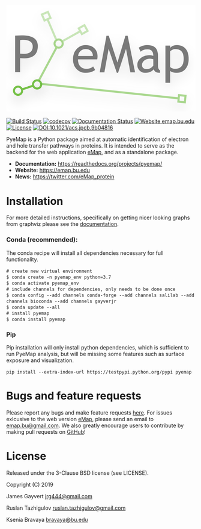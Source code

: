 <div align="center">
  <img src="https://github.com/gayverjr/pyemap/blob/master/docs/logo/pyemap_logo.png">
</div>

[![Build Status](https://travis-ci.org/gayverjr/pyemap.svg?branch=master)](https://travis-ci.org/gayverjr/pyemap) [![codecov](https://codecov.io/gh/gayverjr/pyemap/branch/master/graph/badge.svg)](https://codecov.io/gh/gayverjr/pyemap/branch/master) [![Documentation Status](https://readthedocs.org/projects/pyemap/badge/?version=latest)](https://pyemap.readthedocs.io/en/latest/?badge=latest) [![Website emap.bu.edu](https://img.shields.io/website-up-down-green-red/https/emap.bu.edu.svg)](https://emap.bu.edu/) [![License](https://img.shields.io/badge/License-BSD%203--Clause-blue.svg)](https://github.com/gayverjr/pyemap/blob/master/LICENSE) [![DOI:10.1021/acs.jpcb.9b04816](https://zenodo.org/badge/DOI/10.1021/acs.jpcb.9b04816.svg)](https://doi.org/10.1021/acs.jpcb.9b04816)

PyeMap is a Python package aimed at automatic identification of electron and hole transfer pathways in proteins. It is intended to serve as the backend for the web application [eMap](https://emap.bu.edu), and as a standalone package.

- **Documentation:** https://readthedocs.org/projects/pyemap/
- **Website:** https://emap.bu.edu
- **News:** https://twitter.com/eMap_protein
# Installation
For more detailed instructions, specifically on getting nicer looking graphs from graphviz please see the [documentation](https://readthedocs.org/projects/pyemap/).
### Conda (recommended):
The conda recipe will install all dependencies necessary for full functionality.
```
# create new virtual environment
$ conda create -n pyemap_env python=3.7
$ conda activate pyemap_env
# include channels for dependencies, only needs to be done once
$ conda config --add channels conda-forge --add channels salilab --add channels bioconda --add channels gayverjr
$ conda update --all
# install pyemap
$ conda install pyemap
```

### Pip
Pip installation will only install python dependencies, which is sufficient to run PyeMap analysis, but will be missing some features such as surface exposure and visualization.
```
pip install --extra-index-url https://testpypi.python.org/pypi pyemap
```
# Bugs and feature requests
Please report any bugs and make feature requests [here](https://github.com/gayverjr/pyemap/issues). For issues exlcusive to the web version [eMap](https:emap.bu.edu), please send an email to <emap.bu@gmail.com>. We also greatly encourage users to contribute by making pull requests on [GitHub](https://github.com/gayverjr/pyemap)!

# License
Released under the 3-Clause BSD license (see LICENSE).

Copyright (C) 2019

James Gayvert <jrg444@gmail.com>

Ruslan Tazhigulov <ruslan.tazhigulov@gmail.com>

Ksenia Bravaya <bravaya@bu.edu>
